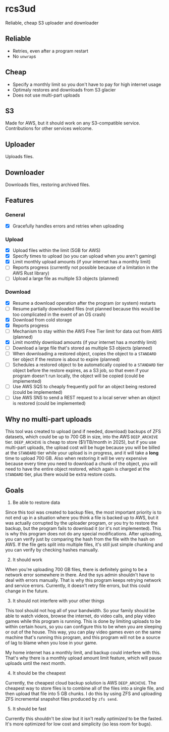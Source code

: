 # rcs3ud
Reliable, cheap S3 uploader and downloader

## Reliable
- Retries, even after a program restart
- No `unwrap`s

## Cheap
- Specify a monthly limit so you don't have to pay for high internet usage
- Optimaly restores and downloads from S3 glacier
- Does not use multi-part uploads

## S3
Made for AWS, but it should work on any S3-compatible service. Contributions for other services welcome.

## Uploader
Uploads files.

## Downloader
Downloads files, restoring archived files.

## Features
### General
- [x] Gracefully handles errors and retries when uploading

### Upload
- [x] Upload files within the limit (5GB for AWS)
- [x] Specify times to upload (so you can upload when you aren't gaming)
- [x] Limit monthly upload amounts (if your internet has a monthly limit)
- [ ] Reports progress (currently not possible because of a limitation in the AWS Rust library)
- [ ] Upload a large file as multiple S3 objects (planned)

### Download
- [x] Resume a download operation after the program (or system) restarts
- [ ] Resume partially downloaded files (not planned because this would be too complicated in the event of an OS crash)
- [x] Download from cold storage
- [x] Reports progress
- [ ] Mechanism to stay within the AWS Free Tier limit for data out from AWS (planned)
- [x] Limit monthly download amounts (if your internet has a monthly limit)
- [ ] Download a large file that's stored as multiple S3 objects (planned)
- [ ] When downloading a restored object, copies the object to a `STANDARD` tier object if the restore is about to expire (planned)
- [ ] Schedules a restored object to be automatically copied to a `STANDARD` tier object before the restore expires, as a S3 job, so that even if your program doesn't run locally, the object will be copied (could be implemented)
- [ ] Use AWS SQS to cheaply frequently poll for an object being restored (could be implemented)
- [ ] Use AWS SNS to send a REST request to a local server when an object is restored (could be implemented)

## Why no multi-part uploads
This tool was created to upload (and if needed, download) backups of ZFS datasets, which could be up to 700 GB in size, into the AWS `DEEP_ARCHIVE` tier. `DEEP_ARCHIVE` is cheap to store ($1/TB/month in 2025), but if you use multi-part uploads, the upload cost will be huge because you will be billed at the `STANDARD` tier while your upload is in progress, and it will take a **long** time to upload 700 GB. Also when restoring it will be very expensive because every time you need to download a chunk of the object, you will need to have the entire object restored, which again is charged at the `STANDARD` tier, plus there would be extra restore costs.

## Goals
1. Be able to restore data

Since this tool was created to backup files, the most important priority is to not end up in a situation where you think a file is backed up to AWS, but it was actually corrupted by the uploader program, or you try to restore the backup, but the program fails to download it (or it's not implemented). This is why this program does not do any special modifications. After uploading, you can verify just by comparing the hash from the file with the hash on AWS. If the file gets split into multiple files, it's still just simple chunking and you can verify by checking hashes manually.

2. It should work

When you're uploading 700 GB files, there is definitely going to be a network error somewhere in there. And the sys admin shouldn't have to deal with errors manually. That is why this program keeps retrying network and service errors. Currently, it doesn't retry file errors, but this could change in the future.

3. It should not interfere with your other things

This tool should not hog all of your bandwidth. So your family should be able to watch videos, browse the internet, do video calls, and play video games while this program is running. This is done by limiting uploads to be within certain hours, so you can configure this to be when you are sleeping or out of the house. This way, you can play video games even on the same machine that's running this program, and this program will not be a source of lag to blame when you lose in your game.

My home internet has a monthly limit, and backup could interfere with this. That's why there is a monthly upload amount limit feature, which will pause uploads until the next month.

4. It should be the cheapest

Currently, the cheapest cloud backup solution is AWS `DEEP_ARCHIVE`. The cheapest way to store files is to combine all of the files into a single file, and then upload that file into 5 GB chunks. I do this by using ZFS and uploading ZFS incremental snapshot files produced by `zfs send`.

5. It should be fast

Currently this shouldn't be *slow* but it isn't really *optimized* to be the fasted. It's more optimized for low cost and simplicity (so less room for bugs).
